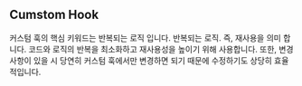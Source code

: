 ## Cumstom Hook

커스텀 훅의 핵심 키워드는 반복되는 로직 입니다. 반복되는 로직. 즉, 재사용을 의미 합니다. 
코드와 로직의 반복을 최소화하고 재사용성을 높이기 위해 사용합니다. 
또한, 변경사항이 있을 시 당연히 커스텀 훅에서만 변경하면 되기 때문에 수정하기도 상당히 효율적입니다.
